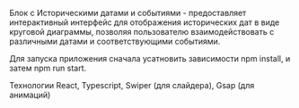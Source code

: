 Блок с Историческими датами и событиями -  предоставляет интерактивный интерфейс для отображения исторических дат в виде круговой диаграммы, позволяя пользователю взаимодействовать с различными датами и соответствующими событиями. 

Для запуска приложения сначала усатновить зависимости npm install, и затем npm run start.

Технологии React, Typescript, Swiper (для слайдера), Gsap (для анимаций)
